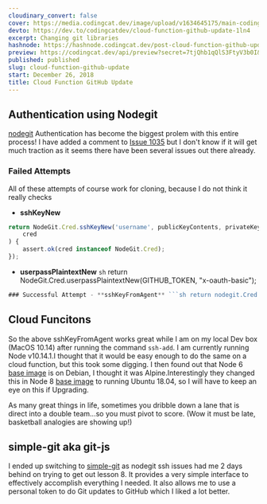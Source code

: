 ```yaml
---
cloudinary_convert: false
cover: https://media.codingcat.dev/image/upload/v1634645175/main-codingcatdev-photo/vnj9aqzpv5rxx3yvwzek.png
devto: https://dev.to/codingcatdev/cloud-function-github-update-1ln4
excerpt: Changing git libraries
hashnode: https://hashnode.codingcat.dev/post-cloud-function-github-update
preview: https://codingcat.dev/api/preview?secret=7tjQhb1qQlS3FtyV3b0I&selectionType=post&selectionSlug=cloud-function-github-update&_id=6a9a165af78745038719262e50a8a540
published: published
slug: cloud-function-github-update
start: December 26, 2018
title: Cloud Function GitHub Update
---
```


## Authentication using Nodegit

[nodegit](https://github.com/nodegit/nodegit)
Authentication has become the biggest prolem with this entire process! I have added a comment to [Issue 1035](https://github.com/nodegit/nodegit/issues/1035) but I don't know if it will get much traction as it seems there have been several issues out there already.

### Failed Attempts

All of these attempts of course work for cloning, because I do not think it really checks

- **sshKeyNew**

```jsx
return NodeGit.Cred.sshKeyNew('username', publicKeyContents, privateKeyContents, '').then(function (
	cred
) {
	assert.ok(cred instanceof NodeGit.Cred);
});
```

- **userpassPlaintextNew** `sh` return NodeGit.Cred.userpassPlaintextNew(GITHUB_TOKEN, "x-oauth-basic");

````jsx
### Successful Attempt - **sshKeyFromAgent** ```sh return nodegit.Cred.sshKeyFromAgent(userName);

````

## Cloud Funcitons

So the above sshKeyFromAgent works great while I am on my local Dev box (MacOS 10.14) after running the command `ssh-add`. I am currently running Node v10.14.1.I thought that it would be easy enough to do the same on a cloud function, but this took some digging. I then found out that Node 6 [base image](https://cloud.google.com/functions/docs/concepts/nodejs-6-runtime#base_image) is on Debian, I thought it was Alpine.Interestingly they changed this in Node 8 [base image](https://cloud.google.com/functions/docs/concepts/nodejs-8-runtime#base_image) to running Ubuntu 18.04, so I will have to keep an eye on this if Upgrading.

As many great things in life, sometimes you dribble down a lane that is direct into a double team...so you must pivot to score. (Wow it must be late, basketball analogies are showing up!)

## simple-git aka git-js

I ended up switching to [simple-git](https://github.com/steveukx/git-js) as nodegit ssh issues had me 2 days behind on trying to get out lesson 8. It provides a very simple interface to effectively accomplish everything I needed. It also allows me to use a personal token to do Git updates to GitHub which I liked a lot better.
